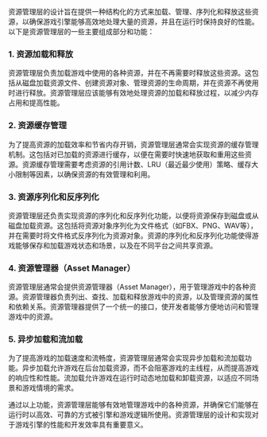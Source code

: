资源管理层的设计旨在提供一种结构化的方式来加载、管理、序列化和释放这些资源，以确保游戏引擎能够高效地处理大量的资源，并且在运行时保持良好的性能。以下是资源管理层的一些主要组成部分和功能：

### 1. 资源加载和释放

资源管理层负责加载游戏中使用的各种资源，并在不再需要时释放这些资源。这包括从磁盘加载资源文件、创建资源对象、管理资源的生命周期，并在资源不再使用时进行释放。资源管理层应该能够有效地处理资源的加载和释放过程，以减少内存占用和提高性能。

### 2. 资源缓存管理

为了提高资源的加载效率和节省内存开销，资源管理层通常会实现资源的缓存管理机制。这包括对已加载的资源进行缓存，以便在需要时快速地获取和重用这些资源。资源缓存管理需要考虑资源的引用计数、LRU（最近最少使用）策略、缓存大小限制等因素，以确保资源的有效管理和利用。

### 3. 资源序列化和反序列化

资源管理层还负责实现资源的序列化和反序列化功能，以便将资源保存到磁盘或从磁盘加载资源。这包括将资源对象序列化为文件格式（如FBX、PNG、WAV等），并在需要时将文件格式反序列化为资源对象。资源的序列化和反序列化功能使得游戏能够保存和加载游戏状态和场景，以及在不同平台之间共享资源。

### 4. 资源管理器（Asset Manager）

资源管理层通常会提供资源管理器（Asset Manager），用于管理游戏中的各种资源。资源管理器负责列出、查找、加载和释放游戏中的资源，以及管理资源的属性和依赖关系。资源管理器提供了一个统一的接口，使开发者能够方便地访问和管理游戏中的资源。

### 5. 异步加载和流加载

为了提高游戏的加载速度和流畅度，资源管理层通常会实现异步加载和流加载功能。异步加载允许游戏在后台加载资源，而不会阻塞游戏的主线程，从而提高游戏的响应性和性能。流加载允许游戏在运行时动态地加载和卸载资源，以适应不同场景和游戏情境的需求。

通过以上功能，资源管理层能够有效地管理游戏中的各种资源，并确保它们能够在运行时以高效、可靠的方式被引擎和游戏逻辑所使用。资源管理层的设计和实现对于游戏引擎的性能和开发效率具有重要意义。